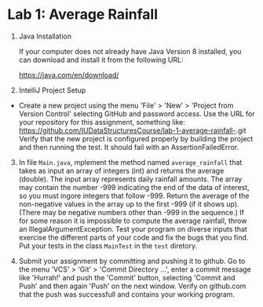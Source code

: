 # Lab 1: Average Rainfall

1. Java Installation

   If your computer does not already have Java Version 8 installed,
   you can download and install it from the following URL:
   
   https://java.com/en/download/

2. IntelliJ Project Setup 

  * Create a new project using the menu 'File' > 'New' > 'Project from Version Control'
    selecting GitHub and password access. Use the URL for
	your repository for this assignment, something like:
	https://github.com/IUDataStructuresCourse/lab-1-average-rainfall-<username>.git
	Verify that the new project is configured properly by building the
	project and then running the test. It should fail with an AssertionFailedError.

3. In file `Main.java`, mplement the method named `average_rainfall` that
   takes as input an array of integers (int) and returns the average
   (double). The input array represents daily rainfall amounts.  The
   array may contain the number -999 indicating the end of the data of
   interest, so you must ingore integers that follow -999.  Return the
   average of the non-negative values in the array up to the first
   -999 (if it shows up). (There may be negative numbers other than
   -999 in the sequence.) If for some reason it is impossible to 
   compute the average rainfall, throw an IllegalArgumentException.
   Test your program on diverse inputs that
   exercise the different parts of your code and fix the bugs that you
   find.  Put your tests in the class `MainTest` in the `test` diretory.

4. Submit your assignment by committing and pushing it to github.
  Go to the menu 'VCS' > 'Git' > 'Commit Directory ...',
  enter a commit message like 'Hurrah!' and push the 'Commit'
  button, selecting 'Commit and Push' and then again 'Push'
  on the next window. Verify on github.com that the push was successfull 
  and contains your working program.
